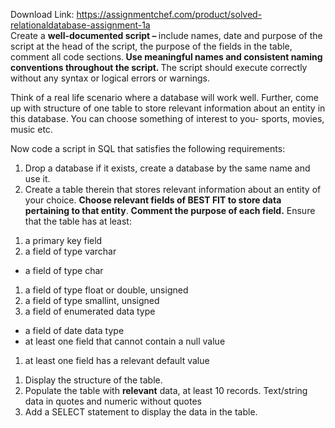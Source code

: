 Download Link: https://assignmentchef.com/product/solved-relationaldatabase-assignment-1a
<br>
Create a <strong>well-documented script – </strong>include names, date and purpose of the script at the head of the script, the purpose of the fields in the table, comment all code sections.<strong> Use meaningful names and consistent naming conventions throughout the script. </strong>The script should execute correctly without any syntax or logical errors or warnings.

Think of a real life scenario where a database will work well.  Further, come up with structure of one table to store relevant information about an entity in this database. You can choose something of interest to you- sports, movies, music etc.

Now code a script in SQL that satisfies the following requirements:

<ol>

 <li>Drop a database if it exists, create a database by the same name and use it.</li>

 <li>Create a table therein that stores relevant information about an entity of your choice. <strong>Choose relevant fields of BEST FIT to store data pertaining to that entity</strong>. <strong>Comment the purpose of each field.</strong> Ensure that the table has at least:</li>

</ol>




<ol>

 <li>a primary key field</li>

 <li>a field of type varchar</li>

</ol>

<ul>

 <li>a field of type char</li>

</ul>

<ol>

 <li>a field of type float or double, unsigned</li>

 <li>a field of type smallint, unsigned</li>

 <li>a field of enumerated data type</li>

</ol>

<ul>

 <li>a field of date data type</li>

 <li>at least one field that cannot contain a null value</li>

</ul>

<ol>

 <li>at least one field has a relevant default value</li>

</ol>




<ol>

 <li>Display the structure of the table.</li>

 <li>Populate the table with <strong>relevant</strong> data, at least 10 records. Text/string data in quotes and numeric without quotes</li>

 <li>Add a SELECT statement to display the data in the table.</li>

</ol>


